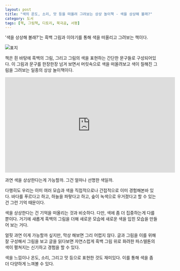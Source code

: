 ```yaml
---
layout: post
title: "색의 온도, 소리, 맛 등을 떠올려 그려보는 상상 놀이책 - 색을 상상해 볼래?"
category: 도서
tags: [책, 그림책, 디토리, 북극곰, 서평]
---
```


'색을 상상해 볼래?'는
흑백 그림과 이야기를 통해 색을 떠올리고 그려보는 책이다.

![표지](https://lh3.googleusercontent.com/3ZCezs4Mufpt1otS3IQbRzdZTesDBMRQN_OMl1uTJE4pdjXXvIweRlw0zIwFGAaCT068E1e4-Hs7XA=s560)

책은 흰 바탕에 흑백의 그림,
그리고 그림의 색을 표현하는 간단한 문구들로 구성되어있다.
이 그림과 문구를 한장한장 넘겨 보면서
머릿속으로 색을 떠올려보고
색이 칠해진 그림을 그려보는 일종의 상상 놀이책이다.

<center><iframe width="560" height="315" src="https://www.youtube.com/embed/fFa0qvbkI4k" frameborder="0" allow="autoplay; encrypted-media" allowfullscreen></iframe></center>

과연 색을 상상한다는게 가능할까.
그건 얼마나 선명한 색일까.

다행히도 우리는 이미 여러 모습과 색을 직접적으로나 간접적으로 이미 경험해본바 있다.
바다를 푸르다고 하고,
하늘을 파랗다고 하고,
숲이 녹색으로 우거졌다고 할 수 있는건 그런 기억 때문이다.

색을 상상한다는 건 기억을 떠올리는 것과 비슷하다.
다만, 색에 좀 더 집중하는게 다를 뿐이다.
거기에 새롭게 흑백의 그림을 더해
새로운 모습에 새로운 색을 입힌 모습을 만들어 보는 거다.

얼핏 과연 이게 가능할까 싶지만,
막상 해보면 그리 어렵지 않다.
글과 그림을 이를 위해 잘 구성해서
그림을 보고 글을 읽다보면 자연스럽게 흑백 그림 위로
화려한 파스텔톤의 색이 펼쳐지는 신기하고 경험을 할 수 있다.

색을 느낌이나 온도, 소리, 그리고 맛 등으로 표현한 것도 재미있다.
이를 통해 색을 좀 더 다양하게 느껴볼 수 있다.
